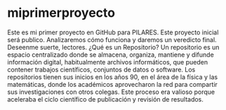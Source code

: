# miprimerproyecto
Este es mi primer proyecto en GitHub para PILARES.
Este proyecto inicial será publico. 
Analizaremos cómo funciona y daremos un veredicto final. 
Deseenme suerte, lectores. 
¿Qué es un Repositorio? 
Un repositorio es un espacio centralizado donde se almacena, organiza, mantiene y difunde información digital, habitualmente archivos informáticos, que pueden contener trabajos científicos, conjuntos de datos o software. Los repositorios tienen sus inicios en los años 90, en el área de la física y las matemáticas, donde los académicos aprovecharon la red para compartir sus investigaciones con otros colegas. Este proceso era valioso porque aceleraba el ciclo científico de publicación y revisión de resultados.
